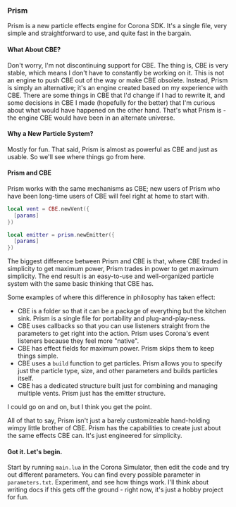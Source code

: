 ### Prism

Prism is a new particle effects engine for Corona SDK. It's a single file, very simple and straightforward to use, and quite fast in the bargain.

#### What About CBE?

Don't worry, I'm not discontinuing support for CBE. The thing is, CBE is very stable, which means I don't have to constantly be working on it. This is not an engine to push CBE out of the way or make CBE obsolete. Instead, Prism is simply an alternative; it's an engine created based on my experience with CBE. There are some things in CBE that I'd change if I had to rewrite it, and some decisions in CBE I made (hopefully for the better) that I'm curious about what would have happened on the other hand. That's what Prism is - the engine CBE would have been in an alternate universe.

#### Why a New Particle System?

Mostly for fun. That said, Prism is almost as powerful as CBE and just as usable. So we'll see where things go from here.

#### Prism and CBE

Prism works with the same mechanisms as CBE; new users of Prism who have been long-time users of CBE will feel right at home to start with.

```Lua
local vent = CBE.newVent({
  [params]
})

local emitter = prism.newEmitter({
  [params]
})
```

The biggest difference between Prism and CBE is that, where CBE traded in simplicity to get maximum power, Prism trades in power to get maximum simplicity. The end result is an easy-to-use and well-organized particle system with the same basic thinking that CBE has.

Some examples of where this difference in philosophy has taken effect:
- CBE is a folder so that it can be a package of everything but the kitchen sink. Prism is a single file for portability and plug-and-play-ness.
- CBE uses callbacks so that you can use listeners straight from the parameters to get right into the action. Prism uses Corona's event listeners because they feel more "native".
- CBE has effect fields for maximum power. Prism skips them to keep things simple.
- CBE uses a `build` function to get particles. Prism allows you to specify just the particle type, size, and other parameters and builds particles itself.
- CBE has a dedicated structure built just for combining and managing multiple vents. Prism just has the emitter structure.

I could go on and on, but I think you get the point.

All of that to say, Prism isn't just a barely customizeable hand-holding wimpy little brother of CBE. Prism has the capabilities to create just about the same effects CBE can. It's just engineered for simplicity.

#### Got it. Let's begin.

Start by running `main.lua` in the Corona Simulator, then edit the code and try out different parameters. You can find every possible parameter in `parameters.txt`. Experiment, and see how things work. I'll think about writing docs if this gets off the ground - right now, it's just a hobby project for fun.
